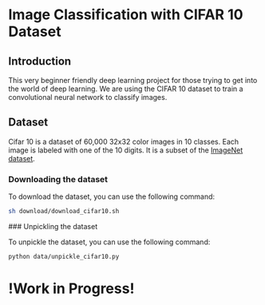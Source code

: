 # Image Classification with CIFAR 10 Dataset

## Introduction

This very beginner friendly deep learning project for those trying to get into the world of deep learning. We are using the CIFAR 10 dataset to train a convolutional neural network to classify images.

## Dataset

Cifar 10 is a dataset of 60,000 32x32 color images in 10 classes. Each image is labeled with one of the 10 digits. It is a subset of the [ImageNet dataset](http://www.image-net.org/).

### Downloading the dataset

To download the dataset, you can use the following command:

```bash
sh download/download_cifar10.sh
```

### Unpickling the dataset

To unpickle the dataset, you can use the following command:

```bash
python data/unpickle_cifar10.py
```

# !Work in Progress!
